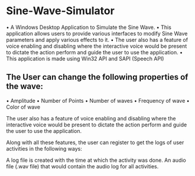 # Sine-Wave-Simulator

•	A Windows Desktop Application to Simulate the Sine Wave.
•	This application allows users to provide various interfaces to modify Sine Wave parameters and apply various effects to it.
•	The user also has a feature of voice enabling and disabling where the interactive voice would be present to dictate the action perform and guide the user to use the 
  application.
•	This application is made using Win32 API and SAPI (Speech API)

## The User can change the following properties of the wave:
•	Amplitude
•	Number of Points
•	Number of waves
•	Frequency of wave
•	Color of wave

The user also has a feature of voice enabling and disabling where the interactive voice would be present to dictate the action perform and guide the user to use the application.

Along with all these features, the user can register to get the logs of user activities in the following ways:

A log file is created with the time at which the activity was done.
An audio file (.wav file) that would contain the audio log for all activities.
